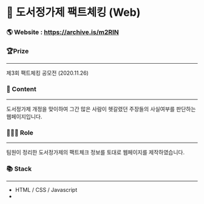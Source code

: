 # 📘 도서정가제 팩트체킹 (Web)

### 🌎 Website : https://archive.is/m2RIN



### 🏆Prize

---

제3회 팩트체킹 공모전 (2020.11.26)

### 📄 Content

---

도서정가제 개정을 맞이하여 그간 많은 사람이 헷갈렸던 주장들의 사실여부를 판단하는 웹페이지입니다.

### 👩🏻‍💻 Role

---

팀원이 정리한 도서정가제의 팩트체크 정보를 토대로 웹페이지를 제작하였습니다.

### 📚 Stack

---

- HTML / CSS / Javascript
- 
